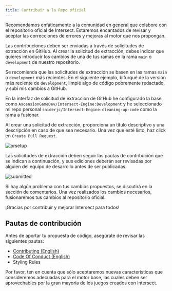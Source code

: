 ```yaml
---
title: Contribuir a la Repo oficial
---
```


Recomendamos enfáticamente a la comunidad en general que colabore con el repositorio oficial de Intersect. Estaremos encantados de revisar y aceptar las correcciones de errores y mejoras al motor que nos propongan.

Las contribuciones deben ser enviadas a través de solicitudes de extracción en GitHub. Al crear la solicitud de extracción, debes indicar que quieres introducir los cambios de una de tus ramas en la rama `main` o `development` de nuestro repositorio.

Se recomienda que las solicitudes de extracción se basen en las ramas `main` o `development` más recientes. En el siguiente ejemplo, bifurqué de la versión más reciente de `development`, limpié algo de código pobremente redactado, y subí mis cambios a GitHub.

En la interfaz de solicitud de extracción de GitHub he configurado la base como `AscensionGameDev/Intersect-Engine:Development` y he seleccionado mi repo personal `sniderjc/Intersect-Engine:cleaning-up-code` como la rama a fusionar.

Al crear una solicitud de extracción, proporciona un título descriptivo y una descripción en caso de que sea necesario. Una vez que esté listo, haz click en `Create Pull Request`.

![prsetup](https://www.ascensiongamedev.com/resources/filehost/f00528aa5a36b70d471c606e705ff9d4.png)

Las solicitudes de extracción deben seguir las pautas de contribución que se indican a continuación, y sus ediciones deberán ser revisadas por alguien del equipo de desarrollo antes de ser publicadas.

![submitted](https://www.ascensiongamedev.com/resources/filehost/2e344356516d135f9225edf094cede6d.png)

Si hay algún problema con tus cambios propuestos, se discutirá en la sección de comentarios. Una vez realizados los cambios necesarios, fusionaremos tus cambios al repositorio oficial.

¡Gracias por contribuir y mejorar Intersect para todos!

## Pautas de contribución

Antes de aportar tu propuesta de código, asegúrate de revisar las siguientes pautas:

- [Contributing (English)](https://github.com/AscensionGameDev/Intersect-Engine/blob/development/CONTRIBUTING.md)
- [Code Of Conduct (English)](https://github.com/AscensionGameDev/Intersect-Engine/blob/development/CODE_OF_CONDUCT.md)
- Styling Rules

Por favor, ten en cuenta que sólo aceptaremos nuevas características que consideremos adecuadas para el motor base, las cuales deben ser aprovechables por la gran mayoría de los juegos creados con Intersect.
